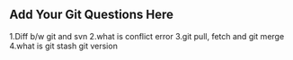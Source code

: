 Add Your Git Questions Here
----------------------------
1.Diff b/w git and svn
2.what is conflict error
3.git pull, fetch and git merge
4.what is git stash
git version 

